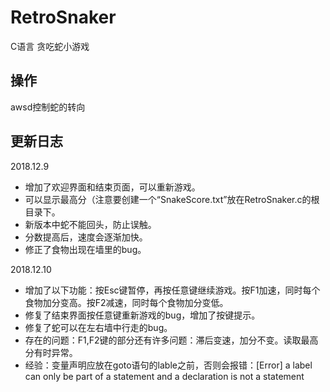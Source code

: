 # RetroSnaker

C语言 贪吃蛇小游戏

操作
---

awsd控制蛇的转向

更新日志
---

2018.12.9

* 增加了欢迎界面和结束页面，可以重新游戏。
* 可以显示最高分（注意要创建一个“SnakeScore.txt”放在RetroSnaker.c的根目录下。
* 新版本中蛇不能回头，防止误触。
* 分数提高后，速度会逐渐加快。
* 修正了食物出现在墙里的bug。

2018.12.10

* 增加了以下功能：按Esc键暂停，再按任意键继续游戏。按F1加速，同时每个食物加分变高。按F2减速，同时每个食物加分变低。
* 修复了结束界面按任意键重新游戏的bug，增加了按键提示。
* 修复了蛇可以在左右墙中行走的bug。
* 存在的问题：F1,F2键的部分还有许多问题：滞后变速，加分不变。读取最高分有时异常。
* 经验：变量声明应放在goto语句的lable之前，否则会报错：[Error] a label can only be part of a statement and a declaration is not a statement
